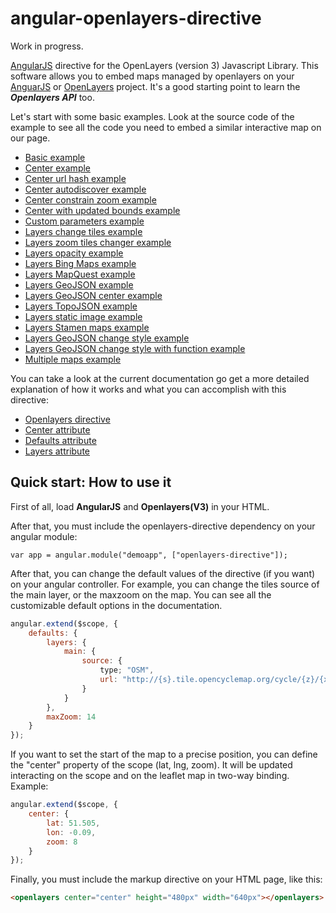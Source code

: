 # angular-openlayers-directive

Work in progress.

[AngularJS](http://angularjs.org/) directive for the OpenLayers (version 3) Javascript
Library. This software allows you to embed maps managed by openlayers on your [AnguarJS](http://angularjs.org/) or [OpenLayers](http://openlayers.org/) project. It's a good starting point to learn the ***Openlayers API*** too.

Let's start with some basic examples. Look at the source code of the example to see all the code you need to embed a similar interactive map on our page.

* [Basic example](http://tombatossals.github.io/angular-openlayers-directive/examples/010-simple-example.html)
* [Center example](http://tombatossals.github.io/angular-openlayers-directive/examples/020-center-example.html)
* [Center url hash example](http://tombatossals.github.io/angular-openlayers-directive/examples/021-center-url-hash-example.html)
* [Center autodiscover example](http://tombatossals.github.io/angular-openlayers-directive/examples/022-center-autodiscover-example.html)
* [Center constrain zoom example](http://tombatossals.github.io/angular-openlayers-directive/examples/023-center-constrain-zoom-example.html)
* [Center with updated bounds example](http://tombatossals.github.io/angular-openlayers-directive/examples/024-center-bounds-example.html)
* [Custom parameters example](http://tombatossals.github.io/angular-openlayers-directive/examples/030-custom-parameters-example.html)
* [Layers change tiles example](http://tombatossals.github.io/angular-openlayers-directive/examples/040-layers-change-tiles-example.html)
* [Layers zoom tiles changer example](http://tombatossals.github.io/angular-openlayers-directive/examples/041-layers-zoom-tiles-changer-example.html)
* [Layers opacity example](http://tombatossals.github.io/angular-openlayers-directive/examples/042-layers-opacity-example.html)
* [Layers Bing Maps example](http://tombatossals.github.io/angular-openlayers-directive/examples/043-layers-bing-maps-example.html)
* [Layers MapQuest example](http://tombatossals.github.io/angular-openlayers-directive/examples/044-layers-mapquest-maps-example.html)
* [Layers GeoJSON example](http://tombatossals.github.io/angular-openlayers-directive/examples/045-layers-geojson-example.html)
* [Layers GeoJSON center example](http://tombatossals.github.io/angular-openlayers-directive/examples/046-layers-geojson-center-example.html)
* [Layers TopoJSON example](http://tombatossals.github.io/angular-openlayers-directive/examples/047-layers-topojson-example.html)
* [Layers static image example](http://tombatossals.github.io/angular-openlayers-directive/examples/048-layers-static-image-example.html)
* [Layers Stamen maps example](http://tombatossals.github.io/angular-openlayers-directive/examples/049-layers-stamen-example.html)
* [Layers GeoJSON change style example](http://tombatossals.github.io/angular-openlayers-directive/examples/050-layer-geojson-change-style-example.html)
* [Layers GeoJSON change style with function example](http://tombatossals.github.io/angular-openlayers-directive/examples/051-layer-geojson-change-style-with-function-example.html)
* [Multiple maps example](http://tombatossals.github.io/angular-openlayers-directive/examples/090-multiple-maps-example.html)

You can take a look at the current documentation go get a more detailed explanation of how it works and what you can accomplish with this directive:

* [Openlayers directive](https://github.com/tombatossals/angular-openlayers-directive/blob/master/doc/01-openlayers-directive.md)
* [Center attribute](https://github.com/tombatossals/angular-openlayers-directive/blob/master/doc/02-center-attribute.md)
* [Defaults attribute](https://github.com/tombatossals/angular-openlayers-directive/blob/master/doc/03-defaults-attribute.md)
* [Layers attribute](https://github.com/tombatossals/angular-openlayers-directive/blob/master/doc/04-layers-attribute.md)

## Quick start: How to use it

First of all, load **AngularJS** and **Openlayers(V3)** in your HTML.

After that, you must include the openlayers-directive dependency on your angular module:
```
var app = angular.module("demoapp", ["openlayers-directive"]);
```

After that, you can change the default values of the directive (if you want) on
your angular controller. For example, you can change the tiles source of the main layer, or the
maxzoom on the map. You can see all the customizable default options in the documentation.

```javascript
angular.extend($scope, {
    defaults: {
        layers: {
            main: {
                source: {
                    type; "OSM",
                    url: "http://{s}.tile.opencyclemap.org/cycle/{z}/{x}/{y}.png",
                }
            }
        },
        maxZoom: 14
    }
});
```

If you want to set the start of the map to a precise position, you can define
the "center" property of the scope (lat, lng, zoom). It will be updated
interacting on the scope and on the leaflet map in two-way binding. Example:
```javascript
angular.extend($scope, {
    center: {
        lat: 51.505,
        lon: -0.09,
        zoom: 8
    }
});

```
Finally, you must include the markup directive on your HTML page, like this:
```html
<openlayers center="center" height="480px" width="640px"></openlayers>
```
